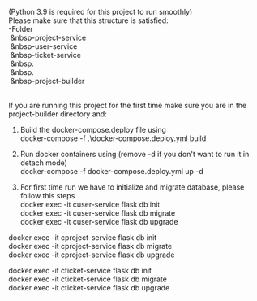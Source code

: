 (Python 3.9 is required for this project to run smoothly)<br />
Please make sure that this structure is satisfied:<br />
-Folder<br />
&nbsp;&nbsp-project-service <br />
&nbsp;&nbsp-user-service<br />
&nbsp;&nbsp-ticket-service<br />
&nbsp;&nbsp.<br />
&nbsp;&nbsp.<br />
&nbsp;&nbsp-project-builder<br />

<br />
If you are running this project for the first time make sure you are in the project-builder directory and:<br />

1. Build the docker-compose.deploy file using<br />
docker-compose -f .\docker-compose.deploy.yml build<br />

2. Run docker containers using (remove -d if you don't want to run it in detach mode)<br />
docker-compose -f docker-compose.deploy.yml up -d<br />

3. For first time run we have to initialize and migrate database, please follow this steps<br />
docker exec -it cuser-service flask db init<br />
docker exec -it cuser-service flask db migrate<br />
docker exec -it cuser-service flask db upgrade<br />

docker exec -it cproject-service flask db init<br />
docker exec -it cproject-service flask db migrate<br />
docker exec -it cproject-service flask db upgrade<br />

docker exec -it cticket-service flask db init<br />
docker exec -it cticket-service flask db migrate<br />
docker exec -it cticket-service flask db upgrade<br />

